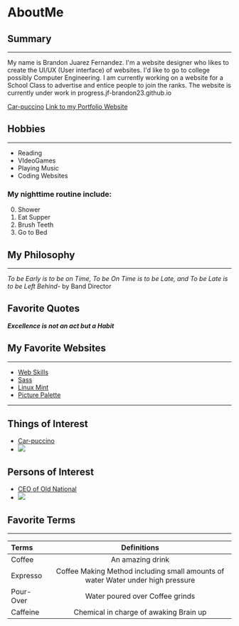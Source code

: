 # AboutMe


## Summary
---
<p>My name is Brandon Juarez Fernandez. I'm a website designer who likes to create the UI/UX (User interface) of websites. I'd like to go to college possibly Computer Engineering. I am currently working on a website for a School Class to advertise and entice people to join the ranks. The website is currently under work in progress.jf-brandon23.github.io</p>

[Car-puccino][1]
<a href="jf-brandon23.github.io">Link to my Portfolio Website</a>

[1]:https://www.newsweek.com/coffee-world-records-national-coffee-day-378155
## Hobbies
___
- Reading
- VIdeoGames
- Playing Music
- Coding Websites

### My nighttime routine include:

0. Shower
1. Eat Supper
2. Brush Teeth
3. Go to Bed

## My Philosophy
---
*To be Early is to be on Time, To be On Time is to be Late, and To be Late is to be Left Behind*- by Band Director

## Favorite Quotes
_**Excellence is not an act but a Habit**_

## My Favorite Websites
---
- [Web Skills](https://andreasbm.github.io/web-skills/)
- [Sass](https://sass-lang.com/install)
- [Linux Mint](https://www.linuxmint.com/)
- [Picture Palette](https://picture-palette.web.app/)
---
## Things of Interest
- [Car-puccino](https://www.newsweek.com/coffee-world-records-national-coffee-day-378155)
- <img src="https://imgs.search.brave.com/yR7m4P9xFNp5X-HOEtrbUQN28Ks-NYKp90OZaeqgryY/rs:fit:1049:225:1/g:ce/aHR0cHM6Ly90c2U0/Lm1tLmJpbmcubmV0/L3RoP2lkPU9JUC56/ZmZyRzlYSXRjOUgz/U3VpME5EQkFRSGFE/VyZwaWQ9QXBp">

## Persons of Interest
 - [CEO of Old National](https://ir.oldnational.com/corporate-information/officers-directors/default.aspx)
 - <img src="[https://www.google.com/imgres?imgurl=https%3A%2F%2Fml.globenewswire.com%2Fmedia%2F99cc5e95-5470-4c80-8b40-a07f244e6594%2Fmedium%2Fjim-ryan.jpg&imgrefurl=https%3A%2F%2Fir.oldnational.com%2Fnews-events%2Fpress-releases-news%2Fnews-details%2F2020%2FOld-National-names-CEO-Jim-Ryan-as-new-Chairman%2Fdefault.aspx&tbnid=8re8QF0u1oLEWM&vet=12ahUKEwj61I6kqs75AhVFhVMKHSwJDPQQMygAegUIARC5AQ..i&docid=HQEGOZqoFNCUQM&w=240&h=300&q=ceo%20of%20old%20national%20bank&ved=2ahUKEwj61I6kqs75AhVFhVMKHSwJDPQQMygAegUIARC5AQ](https://ir.oldnational.com/corporate-information/officers-directors/default.aspx)">

## Favorite Terms
---
| Terms | Definitions |
|:-|:-------:|  
|Coffee| An amazing drink |
|Expresso| Coffee Making Method including small amounts of water Water under high pressure |
|Pour-Over| Water poured over Coffee grinds|
|Caffeine| Chemical in charge of awaking Brain up|
